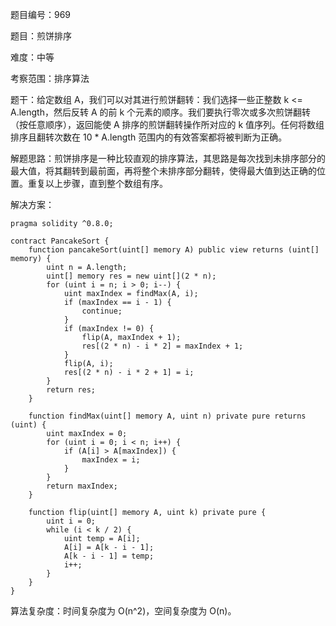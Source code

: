 题目编号：969

题目：煎饼排序

难度：中等

考察范围：排序算法

题干：给定数组 A，我们可以对其进行煎饼翻转：我们选择一些正整数 k <= A.length，然后反转 A 的前 k 个元素的顺序。我们要执行零次或多次煎饼翻转（按任意顺序），返回能使 A 排序的煎饼翻转操作所对应的 k 值序列。任何将数组排序且翻转次数在 10 * A.length 范围内的有效答案都将被判断为正确。

解题思路：煎饼排序是一种比较直观的排序算法，其思路是每次找到未排序部分的最大值，将其翻转到最前面，再将整个未排序部分翻转，使得最大值到达正确的位置。重复以上步骤，直到整个数组有序。

解决方案：

```solidity
pragma solidity ^0.8.0;

contract PancakeSort {
    function pancakeSort(uint[] memory A) public view returns (uint[] memory) {
        uint n = A.length;
        uint[] memory res = new uint[](2 * n);
        for (uint i = n; i > 0; i--) {
            uint maxIndex = findMax(A, i);
            if (maxIndex == i - 1) {
                continue;
            }
            if (maxIndex != 0) {
                flip(A, maxIndex + 1);
                res[(2 * n) - i * 2] = maxIndex + 1;
            }
            flip(A, i);
            res[(2 * n) - i * 2 + 1] = i;
        }
        return res;
    }

    function findMax(uint[] memory A, uint n) private pure returns (uint) {
        uint maxIndex = 0;
        for (uint i = 0; i < n; i++) {
            if (A[i] > A[maxIndex]) {
                maxIndex = i;
            }
        }
        return maxIndex;
    }

    function flip(uint[] memory A, uint k) private pure {
        uint i = 0;
        while (i < k / 2) {
            uint temp = A[i];
            A[i] = A[k - i - 1];
            A[k - i - 1] = temp;
            i++;
        }
    }
}
```

算法复杂度：时间复杂度为 O(n^2)，空间复杂度为 O(n)。